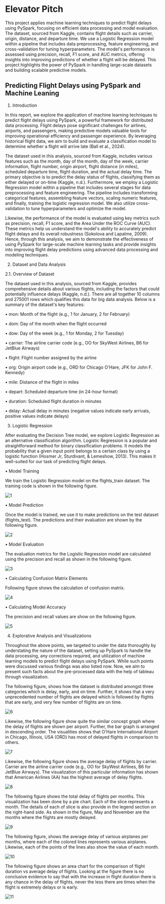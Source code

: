 # Elevator Pitch

This project applies machine learning techniques to predict flight delays using PySpark, focusing on efficient data processing and model evaluation. The dataset, sourced from Kaggle, contains flight details such as carrier, origin, distance, and departure time. We use a Logistic Regression model within a pipeline that includes data preprocessing, feature engineering, and cross-validation for tuning hyperparameters. The model's performance is assessed using precision, recall, F1 score, and AUC metrics, offering insights into improving predictions of whether a flight will be delayed. This project highlights the power of PySpark in handling large-scale datasets and building scalable predictive models.

## Predicting Flight Delays using PySpark and Machine Leaning

1.	Introduction
   
In this report, we explore the application of machine learning techniques to predict flight delays using PySpark, a powerful framework for distributed data processing. Flight delays pose significant challenges for airlines, airports, and passengers, making predictive models valuable tools for improving operational efficiency and passenger experience. By leveraging historical flight data, we aim to build and evaluate a classification model to determine whether a flight will arrive late (Ball et al., 2024).

The dataset used in this analysis, sourced from Kaggle, includes various features such as the month, day of the month, day of the week, carrier information, flight number, origin airport, flight distance (in miles), scheduled departure time, flight duration, and the actual delay time. The primary objective is to predict the delay status of flights, classifying them as either delayed or on-time (Kaggle, n.d.). Furthermore, we employ a Logistic Regression model within a pipeline that includes several stages for data preprocessing and feature engineering. The pipeline includes transforming categorical features, assembling feature vectors, scaling numeric features, and finally, training the logistic regression model. We also utilize cross-validation to tune hyperparameters and optimize the model. 

Likewise, the performance of the model is evaluated using key metrics such as precision, recall, F1 score, and the Area Under the ROC Curve (AUC). These metrics help us understand the model's ability to accurately predict flight delays and its overall robustness (Sokolova and Lapalme, 2009). Hence, through this analysis, we aim to demonstrate the effectiveness of using PySpark for large-scale machine learning tasks and provide insights into improving flight delay predictions using advanced data processing and modeling techniques.

2.	Dataset and Data Analysis
   
2.1.	Overview of Dataset

The dataset used in this analysis, sourced from Kaggle, provides comprehensive details about various flights, including the factors that could potentially influence delays (Kaggle, n.d.). There are all together 10 columns and 275001 rows which qualifies this data for big data analysis. Below is a summary of the dataset's key features:

•	mon: Month of the flight (e.g., 1 for January, 2 for February)

•	dom: Day of the month when the flight occurred

•	dow: Day of the week (e.g., 1 for Monday, 2 for Tuesday)

•	carrier: The airline carrier code (e.g., OO for SkyWest Airlines, B6 for JetBlue Airways)

•	flight: Flight number assigned by the airline

•	org: Origin airport code (e.g., ORD for Chicago O'Hare, JFK for John F. Kennedy)

•	mile: Distance of the flight in miles

•	depart: Scheduled departure time (in 24-hour format)

•	duration: Scheduled flight duration in minutes

•	delay: Actual delay in minutes (negative values indicate early arrivals, positive values indicate delays)

3. Logistic Regression
   
After evaluating the Decision Tree model, we explore Logistic Regression as an alternative classification algorithm. Logistic Regression is a popular and straightforward method for binary classification problems. It models the probability that a given input point belongs to a certain class by using a logistic function (Hosmer Jr, Sturdivant, & Lemeshow, 2013). This makes it well-suited for our task of predicting flight delays.

•	Model Training

We train the Logistic Regression model on the flights_train dataset. The training code is shown in the following figure.

![1](https://github.com/user-attachments/assets/04cdd431-26b1-43fb-ac30-193bed3fb6ad)

•	Model Prediction

Once the model is trained, we use it to make predictions on the test dataset (flights_test). The predictions and their evaluation are shown by the following figure.

![2](https://github.com/user-attachments/assets/4ec7cb06-fe19-439a-9bdc-c6d02101f275)

•	Model Evaluation

The evaluation metrics for the Logistic Regression model are calculated using the precision and recall as shown in the following figure.

![3](https://github.com/user-attachments/assets/58b5cd14-ca26-4848-b213-57eb32e4fd82)

•	Calculating Confusion Matrix Elements

Following figure shows the calculation of confusion matrix.

![4](https://github.com/user-attachments/assets/78f9d55d-6397-4dad-a778-852740f6ecd9)

•	Calculating Model Accuracy

The precision and recall values are show on the following figure.

![5](https://github.com/user-attachments/assets/c0913e6c-e785-40eb-8828-5dbb381fd2a5)

4. Explorative Analysis and Visualizations
   
Throughout the above points, we targeted to under the data thoroughly by understating the nature of the dataset, setting up PySpark to handle the data processing, any corrections required, and utilization of machine learning models to predict flight delays using PySpark. While such points were discussed various findings was also listed now. Now, we aim to present such facts about the pre-processed data with the help of tableau through visualization.

The following figure, shows how the dataset is distributed amongst three categories which is delay, early, and on time. Further, it shows that a very unprecedented number of flights are delayed which is followed by flights that are early, and very few number of flights are on time. 

![6](https://github.com/user-attachments/assets/c4aba4b5-eaaa-4287-b3f1-958abbc27d60)

Likewise, the following figure show quite the similar concept graph where the delay of flights are shown per airport. Further, the bar graph is arranged in descending order. The visualities shows that O'Hare International Airport in Chicago, Illinois, USA (ORD) has most of delayed flights in comparison to others.

![7](https://github.com/user-attachments/assets/22b9dbeb-23a7-4e2b-b385-2b4d22965261)

Likewise, the following figure shows the average delay of flights by carrier. Carrier are the airline carrier code (e.g., OO for SkyWest Airlines, B6 for JetBlue Airways). The visualization of this particular information has shown that American Airlines (AA) has the highest average of delay flights. 

![8](https://github.com/user-attachments/assets/23314a8c-3406-4d42-af51-260ac42c5ad4)

The following figure shows the total delay of flights per months. This visualization has been done by a pie chart. Each of the slice represents a month. The details of each of slice is also provide in the legend section on the right-hand side. As shown in the figure, May and November are the months where the flights are mostly delayed. 

![9](https://github.com/user-attachments/assets/ffcea2eb-618c-4b96-a3cb-a3af10c94e2b)

The following figure, shows the average delay of various airplanes per months, where each of the colored lines represents various airplanes. Likewise, each of the points of the lines also show the value of each month.   

![10](https://github.com/user-attachments/assets/774243c9-7df0-462d-ae4a-cb83250de140)

The following figure shows an area chart for the comparison of flight duration vs average delay of flights. Looking at the figure there is no conclusive evidence to say that with the increase in flight duration there is any chance in the delay of flights, never the less there are times when the flight is extremely delays or is early.  

![11](https://github.com/user-attachments/assets/c7299359-2607-4274-bd12-428db5b5bfda)
